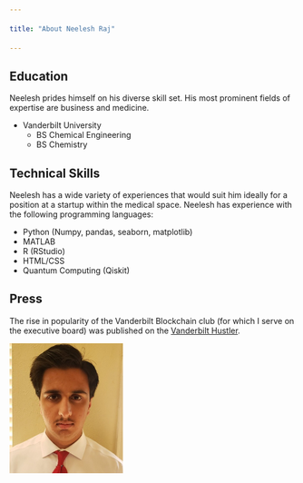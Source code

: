 ```yaml
---

title: "About Neelesh Raj"

---
```


## Education

Neelesh prides himself on his diverse skill set. His most prominent fields of expertise are business and medicine. 

* Vanderbilt University
  * BS Chemical Engineering
  * BS Chemistry

## Technical Skills

Neelesh has a wide variety of experiences that would suit him ideally for a position at a startup within the medical space. Neelesh has experience with the following programming languages:

* Python (Numpy, pandas, seaborn, matplotlib)
* MATLAB
* R (RStudio)
* HTML/CSS
* Quantum Computing (Qiskit)

## Press 

The rise in popularity of the Vanderbilt Blockchain club (for which I serve on the executive board) was published on the [Vanderbilt Hustler](https://vanderbilthustler.com/2022/11/14/zeppelin-rooftop-mixers-cryptocurrency-and-a-blockchain-law-how-crypto-came-to-vanderbilt/).

<img src="/assets/img/Neel_Headshot.png" alt="Neelesh Raj" style="width:200px;"/>
